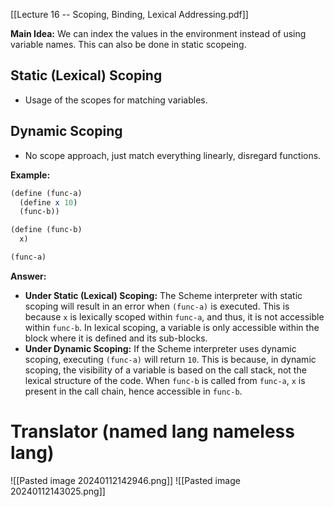 [[Lecture 16 -- Scoping, Binding, Lexical Addressing.pdf]]


**Main Idea:**
We can index the values in the environment instead of using variable names. This can also be done in static scopeing.

## Static (Lexical) Scoping
- Usage of the scopes for matching variables.

## Dynamic Scoping
- No scope approach, just match everything linearly, disregard functions.

**Example:** 
```scheme
(define (func-a)
  (define x 10)
  (func-b))

(define (func-b)
  x)

(func-a)

```
**Answer:**
- **Under Static (Lexical) Scoping:** The Scheme interpreter with static scoping will result in an error when `(func-a)` is executed. This is because `x` is lexically scoped within `func-a`, and thus, it is not accessible within `func-b`. In lexical scoping, a variable is only accessible within the block where it is defined and its sub-blocks.
- **Under Dynamic Scoping:** If the Scheme interpreter uses dynamic scoping, executing `(func-a)` will return `10`. This is because, in dynamic scoping, the visibility of a variable is based on the call stack, not the lexical structure of the code. When `func-b` is called from `func-a`, `x` is present in the call chain, hence accessible in `func-b`.

# Translator (named lang nameless lang)
![[Pasted image 20240112142946.png]]
![[Pasted image 20240112143025.png]]
